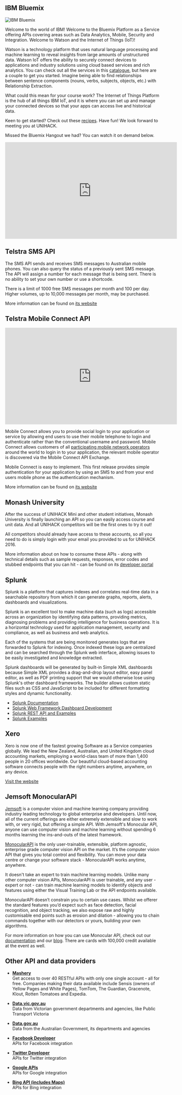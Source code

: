 ## IBM Bluemix

![IBM Bluemix](../img/bluemix.png "Bluemix")

Welcome to the world of IBM! Welcome to the Bluemix Platform as a Service offering APIs covering areas such as Data Analytics, Mobile, Security and Integration. Welcome to Watson and the Internet of Things (IoT)!

Watson is a technology platform that uses natural language processing and machine learning to reveal insights from large amounts of unstructured data. Watson IoT offers the ability to securely connect devices to applications and industry solutions using cloud based services and rich analytics. You can check out all the services in this [catalogue](https://console.ng.bluemix.net/catalog/), but here are a couple to get you started. Imagine being able to find relationships between sentence components (nouns, verbs, subjects, objects, etc.) with Relationship Extraction.

What could this mean for your course work? The Internet of Things Platform is the hub of all things IBM IoT, and it is where you can set up and manage your connected devices so that your apps can access live and historical data.

Keen to get started? Check out these [recipes](https://developer.ibm.com/recipes/). Have fun! We look forward to meeting you at UNIHACK.

Missed the Bluemix Hangout we had? You can watch it on demand below.

<iframe width="560" height="315" src="https://www.youtube.com/embed/4WGUs8A8FvA" frameborder="0" allowfullscreen></iframe>

## Telstra SMS API

The SMS API sends and receives SMS messages to Australian mobile phones. You can also query the status of a previously sent SMS message. The API will assign a number for each message that is being sent. There is no ability to set your own number or use a shortcode.

There is a limit of 1000 free SMS messages per month and 100 per day. Higher volumes, up to 10,000 messages per month, may be purchased.

More information can be found on [its website](https://dev.telstra.com/content/sms-api-0)

## Telstra Mobile Connect API

<iframe width="560" height="315" src="https://www.youtube.com/embed/PzF95josTgQ" frameborder="0" allowfullscreen></iframe>

Mobile Connect allows you to provide social login to your application or service by allowing end users to use their mobile telephone to login and authenticate rather than the conventional username and password. Mobile Connect allows customers of all [participating mobile network operators](https://developer.mobileconnect.io/OperatorsPage) around the world to login in to your application, the relevant mobile operator is discovered via the Mobile Connect API Exchange.

Mobile Connect is easy to implement. This first release provides simple authentication for your application by using an SMS to and from your end users mobile phone as the authentication mechanism.

More information can be found on [its website](https://dev.telstra.com/content/mobile-connect-api)

## Monash University

After the success of UNIHACK Mini and other student initiatives, Monash University is finally launching an API so you can easily access course and unit data. And all UNIHACK competitors will be the first ones to try it out!

All competitors should already have access to these accounts, so all you need to do is simply login with your email you provided to us for UNIHACK 2016.

More information about on how to consume these APIs - along with technical details such as sample requests, responses, error codes and stubbed endpoints that you can hit - can be found on its
 [developer portal](https://anypoint.mulesoft.com/apiplatform/monash-university-1/#/portals/organizations/19264166-80b8-442c-a114-7a87c0d04e1c/apis/75535/versions/78644)

## Splunk

Splunk is a platform that captures indexes and correlates real-time data in a searchable repository from which it can generate graphs, reports, alerts, dashboards and visualizations.

Splunk is an excellent tool to make machine data (such as logs) accessible across an organization by identifying data patterns, providing metrics, diagnosing problems and providing intelligence for business operations. It is a horizontal technology used for application management, security and compliance, as well as business and web analytics.

Each of the systems that are being monitored generates logs that are forwarded to Splunk for indexing. Once indexed these logs are centralized and can be searched through the Splunk web interface, allowing issues to be easily investigated and knowledge extracted.

Splunk dashboards will be generated by built-in Simple XML dashboards because Simple XML provides a drag-and-drop layout editor, easy panel editor, as well as PDF printing support that we would otherwise lose using Splunk's other dashboard frameworks. The builder allows custom static files such as CSS and JavaScript to be included for different formatting styles and dynamic functionality.

- [Splunk Documentation](http://www.splunk.com/en_us/resources/getting-started.html)
- [Splunk Web Framework Dashboard Development](http://dev.splunk.com/webframework)
- [Splunk REST API and Examples](http://dev.splunk.com/restapi)
- [Splunk Examples](https://splunkbase.splunk.com/app/1603/)

## Xero

Xero is now one of the fastest growing Software as a Service companies globally. We lead the New Zealand, Australian, and United Kingdom cloud accounting markets, employing a world-class team of more than 1,400 people in 20 offices worldwide. Our beautiful cloud-based accounting software connects people with the right numbers anytime, anywhere, on any device.

[Visit the website](https://developer.xero.com)

## Jemsoft MonocularAPI

[Jemsoft](http://jemsoft.co/) is a computer vision and machine learning company providing industry leading technology to global enterprise and developers. Until now, all of the current offerings are either extremely  extensible and slow to work with, or very rigid, but offering a simple API. With Jemsoft's Monocular API, anyone can use computer vision and machine learning without spending 6 months learning the ins-and-outs of the latest framework.

[MonocularAPI](http://jemsoft.co/api) is the only user-trainable, extensible, platform agnostic, enterprise grade computer vision API on the market. It’s the computer vision API that gives you total control and  flexibility. You can move your data centre or change your software stack - MonocularAPI works anytime, anywhere.

It doesn't take an expert to train machine learning models. Unlike many other computer vision APIs, MonocularAPI is user trainable, and any user - expert or not - can train machine learning models to identify objects and features using either the Visual Training Lab or the API endpoints available.

MonocularAPI doesn’t constrain you to certain use cases. Whilst we offerer the standard features you’d expect such as face detection, facial recognition, and object tracking, we also expose raw and highly customisable end points such as erosion and dilation - allowing you to chain commands together with our detectors or yours, building your own algorithms.

For more information on how you can use Monocular API, check out our [documentation](http://docs.jemsoft.co/) and our [blog](http://jemsoft.co/blog/). There are cards with 100,000 credit available at the event as well.

## Other API and data providers

- **[Mashery](http://developer.mashery.com/)**  
  Get access to over 40 RESTful APIs with only one single account - all for free. Companies making their data available include Sensis (owners of Yellow Pages and White Pages), TomTom, The Guardian, Gracenote, Klout, Rotten Tomatoes and Expedia.

- **[Data.vic.gov.au](http://data.vic.gov.au)**  
  Data from Victorian government departments and agencies, like Public Transport Victoria

- **[Data.gov.au](http://data.gov.au)**  
  Data from the Australian Government, its departments and agencies

- **[Facebook Developer](https://developers.facebook.com/)**  
  APIs for Facebook integration

- **[Twitter Developer](https://dev.twitter.com/)**  
  APIs for Twitter integration

- **[Google APIs](https://developers.google.com/)**  
  APIs for Google integration

- **[Bing API (includes Maps)](http://www.bing.com/partners/developers)**  
  APIs for Bing integration
